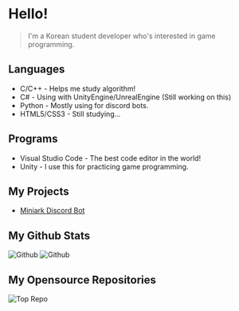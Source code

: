 # Hello!
> I'm a Korean student developer who's interested in game programming.

## Languages
* C/C++ - Helps me study algorithm!
* C# - Using with UnityEngine/UnrealEngine (Still working on this)
* Python - Mostly using for discord bots.
* HTML5/CSS3 - Still studying...

## Programs
* Visual Studio Code - The best code editor in the world!
* Unity - I use this for practicing game programming.

## My Projects
- [Miniark Discord Bot](https://discord.com/api/oauth2/authorize?client_id=774280026958331905&permissions=1610477014&scope=bot)

## My Github Stats
![Github](https://github-readme-stats.vercel.app/api?username=wasans123&show_icons=true&theme=radical&include_all_commits=true&count_private=true) ![Github](https://github-readme-stats.vercel.app/api/top-langs/?username=wasans123&show_icons=true&theme=radical&include_all_commits=true&count_private=true)

## My Opensource Repositories
![Top Repo](https://github-readme-stats.vercel.app/api/pin/?username=wasans123&repo=Economy-Opensource&cache_seconds=86400&theme=radical)